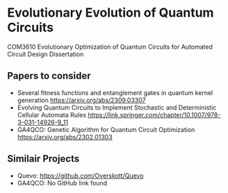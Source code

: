 # Evolutionary Evolution of Quantum Circuits

COM3610 Evolutionary Optimization of Quantum Circuits for Automated Circuit Design Dissertation

## Papers to consider
- Several fitness functions and entanglement gates in quantum kernel generation https://arxiv.org/abs/2309.03307
- Evolving Quantum Circuits to Implement Stochastic and Deterministic Cellular Automata Rules https://link.springer.com/chapter/10.1007/978-3-031-14926-9_11
- GA4QCO: Genetic Algorithm for Quantum Circuit Optimization https://arxiv.org/abs/2302.01303

## Similair Projects
- Quevo: https://github.com/Overskott/Quevo
- GA4QCO: No GitHub link found
